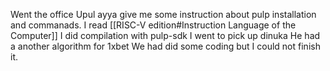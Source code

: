 Went the office
Upul ayya give me some instruction about pulp installation and commanads.
I read [[RISC-V edition#Instruction Language of the Computer]]
I did compilation with pulp-sdk
I went to pick up dinuka
He had a another algorithm for 1xbet
We had did some coding but I could not finish it.
